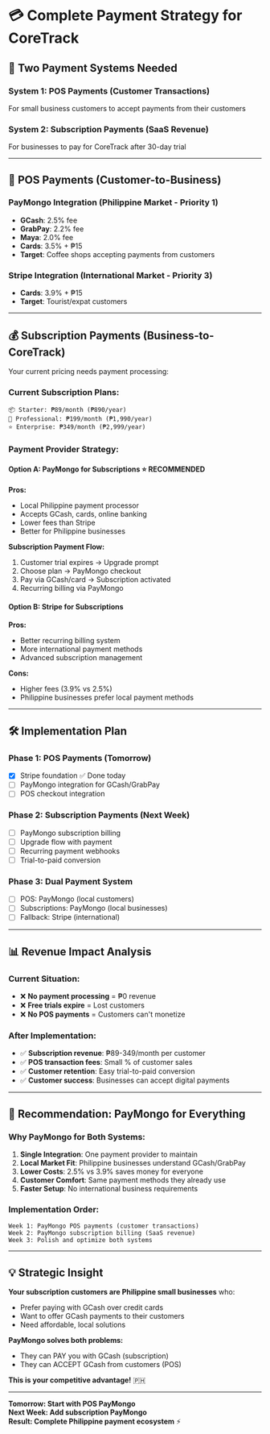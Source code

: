 # 💳 **Complete Payment Strategy for CoreTrack**

## 🎯 **Two Payment Systems Needed**

### **System 1: POS Payments (Customer Transactions)**
For small business customers to accept payments from their customers

### **System 2: Subscription Payments (SaaS Revenue)**  
For businesses to pay for CoreTrack after 30-day trial

---

## 🏪 **POS Payments (Customer-to-Business)**

### **PayMongo Integration** (Philippine Market - Priority 1)
- **GCash**: 2.5% fee
- **GrabPay**: 2.2% fee  
- **Maya**: 2.0% fee
- **Cards**: 3.5% + ₱15
- **Target**: Coffee shops accepting payments from customers

### **Stripe Integration** (International Market - Priority 3)
- **Cards**: 3.9% + ₱15
- **Target**: Tourist/expat customers

---

## 💰 **Subscription Payments (Business-to-CoreTrack)**

Your current pricing needs payment processing:

### **Current Subscription Plans:**
```
📦 Starter: ₱89/month (₱890/year)
🚀 Professional: ₱199/month (₱1,990/year)  
⭐ Enterprise: ₱349/month (₱2,999/year)
```

### **Payment Provider Strategy:**

#### **Option A: PayMongo for Subscriptions** ⭐ **RECOMMENDED**
**Pros:**
- Local Philippine payment processor
- Accepts GCash, cards, online banking  
- Lower fees than Stripe
- Better for Philippine businesses

**Subscription Payment Flow:**
1. Customer trial expires → Upgrade prompt
2. Choose plan → PayMongo checkout
3. Pay via GCash/card → Subscription activated
4. Recurring billing via PayMongo

#### **Option B: Stripe for Subscriptions** 
**Pros:**
- Better recurring billing system
- More international payment methods
- Advanced subscription management

**Cons:**
- Higher fees (3.9% vs 2.5%)
- Philippine businesses prefer local payment methods

---

## 🛠️ **Implementation Plan**

### **Phase 1: POS Payments (Tomorrow)**
- [x] Stripe foundation ✅ Done today
- [ ] PayMongo integration for GCash/GrabPay
- [ ] POS checkout integration

### **Phase 2: Subscription Payments (Next Week)**  
- [ ] PayMongo subscription billing
- [ ] Upgrade flow with payment
- [ ] Recurring payment webhooks
- [ ] Trial-to-paid conversion

### **Phase 3: Dual Payment System**
- [ ] POS: PayMongo (local customers)  
- [ ] Subscriptions: PayMongo (local businesses)
- [ ] Fallback: Stripe (international)

---

## 📊 **Revenue Impact Analysis**

### **Current Situation:**
- ❌ **No payment processing** = ₱0 revenue
- ❌ **Free trials expire** = Lost customers
- ❌ **No POS payments** = Customers can't monetize

### **After Implementation:**
- ✅ **Subscription revenue**: ₱89-349/month per customer
- ✅ **POS transaction fees**: Small % of customer sales  
- ✅ **Customer retention**: Easy trial-to-paid conversion
- ✅ **Customer success**: Businesses can accept digital payments

---

## 🎯 **Recommendation: PayMongo for Everything**

### **Why PayMongo for Both Systems:**
1. **Single Integration**: One payment provider to maintain
2. **Local Market Fit**: Philippine businesses understand GCash/GrabPay
3. **Lower Costs**: 2.5% vs 3.9% saves money for everyone
4. **Customer Comfort**: Same payment methods they already use
5. **Faster Setup**: No international business requirements

### **Implementation Order:**
```
Week 1: PayMongo POS payments (customer transactions)
Week 2: PayMongo subscription billing (SaaS revenue) 
Week 3: Polish and optimize both systems
```

---

## 💡 **Strategic Insight**

**Your subscription customers are Philippine small businesses** who:
- Prefer paying with GCash over credit cards
- Want to offer GCash payments to their customers  
- Need affordable, local solutions

**PayMongo solves both problems:**
- They can PAY you with GCash (subscription)
- They can ACCEPT GCash from customers (POS)

**This is your competitive advantage!** 🇵🇭

---

**Tomorrow: Start with POS PayMongo**  
**Next Week: Add subscription PayMongo**  
**Result: Complete Philippine payment ecosystem** ⚡
